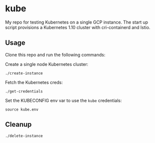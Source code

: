 # kube

My repo for testing Kubernetes on a single GCP instance. The start up script provisions a Kubernetes 1.10 cluster with cri-containerd and Istio.

## Usage

Clone this repo and run the following commands:

Create a single node Kubernetes cluster:

```
./create-instance
```

Fetch the Kubernetes creds:

```
./get-credentials
```

Set the KUBECONFIG env var to use the `kube` credentials:

```
source kube.env
```

## Cleanup

```
./delete-instance
```
